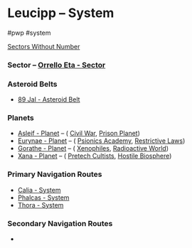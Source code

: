 # Leucipp &ndash; System

#pwp #system 

[Sectors Without Number](https://sectorswithoutnumber.com/sector/bfDcBzTtgpeyLUfwzjio/system/UVF4IC3PGukgmaProMEc)

### Sector &ndash; [Orrello Eta - Sector](Orrello%20Eta%20-%20Sector.md)

### Asteroid Belts
-   [89 Jal - Asteroid Belt](89%20Jal%20-%20Asteroid%20Belt.md)

### Planets
-  [Asleif - Planet](Asleif%20-%20Planet.md) &ndash; ( [Civil War](../../../Gaming/StarsWithoutNumber/Civil%20War.md), [Prison Planet](../../../Gaming/StarsWithoutNumber/Prison%20Planet.md))
-  [Eurynae - Planet](Eurynae%20-%20Planet.md) &ndash; ( [Psionics Academy](../../../Gaming/StarsWithoutNumber/Psionics%20Academy.md), [Restrictive Laws](../../../Gaming/StarsWithoutNumber/Restrictive%20Laws.md))
-  [Gorathe - Planet](Gorathe%20-%20Planet.md) &ndash; ( [Xenophiles](../../../Gaming/StarsWithoutNumber/Xenophiles.md), [Radioactive World](../../../Gaming/StarsWithoutNumber/Radioactive%20World.md))
-  [Xana - Planet](Xana%20-%20Planet.md) &ndash; ( [Pretech Cultists](../../../Gaming/StarsWithoutNumber/Pretech%20Cultists.md), [Hostile Biosphere](../../../Gaming/StarsWithoutNumber/Hostile%20Biosphere.md))
### Primary Navigation Routes
- [Calia - System](Calia%20-%20System.md)
- [Phalcas - System](Phalcas%20-%20System.md)
- [Thora - System](Thora%20-%20System.md)


### Secondary Navigation Routes
- 
